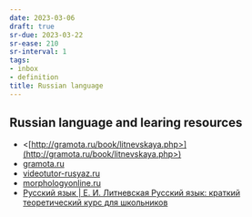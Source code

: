 ```yaml
---
date: 2023-03-06
draft: true
sr-due: 2023-03-22
sr-ease: 210
sr-interval: 1
tags:
- inbox
- definition
title: Russian language
---
```

   
## Russian language and learing resources   
   
   
- <[http://gramota.ru/book/litnevskaya.php>](http://gramota.ru/book/litnevskaya.php>)   
- [gramota.ru](http://new.gramota.ru/)   
- [videotutor-rusyaz.ru](https://videotutor-rusyaz.ru/uchenikam/teoriya.html)   
- [morphologyonline.ru](https://morphologyonline.ru/chasti-rechi.html)   
- [Русский язык | Е. И. Литневская Русский язык: краткий теоретический курс для школьников](http://gramota.ru/book/litnevskaya.php)